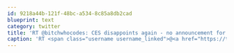 ```yaml
---
id: 9218a44b-121f-48bc-a534-8c85a8db2cad
blueprint: text
category: twitter
title: 'RT @bitchwhocodes: CES disappoints again - no announcement for  stabface technology - where you reach through the monitor and stab someo ...'
caption: 'RT <span class="username username_linked">@<a href="https://twitter.com/bitchwhocodes" title="Stacey Mulcahy">bitchwhocodes</a></span>: CES disappoints again - no announcement for  stabface technology - where you reach through the monitor and stab someo ...'
---
```

